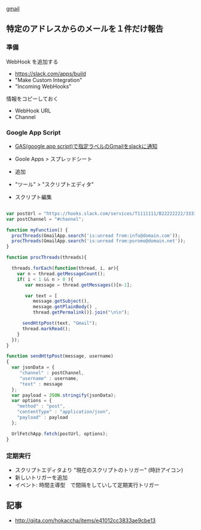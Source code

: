 [gmail](gmail.md)

## 特定のアドレスからのメールを１件だけ報告

### 準備

 WebHook を追加する

- https://slack.com/apps/build
- "Make Custom Integration"
- "Incoming WebHooks"

情報をコピーしておく

- WebHook URL
- Channel

### Google App Script


- [GAS(google app script)で指定ラベルのGmailをslackに通知](https://gist.github.com/matsuyoro/c53d82017b2763633e5b)


- Goole Apps > スプレッドシート
- 追加
- "ツール" > "スクリプトエディタ"
- スクリプト編集

~~~javascript

var postUrl = "https://hooks.slack.com/services/T1111111/B22222222/333333333333";
var postChannel = "#channel";

function myFunction() {
  procThreads(GmailApp.search('is:unread from:info@domain.com'));
  procThreads(GmailApp.search('is:unread from:poromo@domain.net'));
}

function procThreads(threads){

  threads.forEach(function(thread, i, ar){
    var n = thread.getMessageCount();
    if( i < 1 && n > 0 ){
       var message = thread.getMessages()[n-1];

       var text = [
          message.getSubject(),
          message.getPlainBody() ,
          thread.getPermalink()].join("\n\n");

      sendHttpPost(text, "Gmail");
      thread.markRead();
    }
  });
}

function sendHttpPost(message, username)
{
  var jsonData = {
     "channel" : postChannel,
     "username" : username,
     "text" : message
  };
  var payload = JSON.stringify(jsonData);
  var options = {
    "method" : "post",
    "contentType" : "application/json",
    "payload" : payload
  };

  UrlFetchApp.fetch(postUrl, options);
}
~~~

### 定期実行

- スクリプトエディタより "現在のスクリプトのトリガー" (時計アイコン)
- 新しいトリガーを追加
- イベント: 時間主導型　で間隔をしていして定期実行トリガー


## 記事

- http://qiita.com/hokaccha/items/e41012cc3833ae9cbe13
